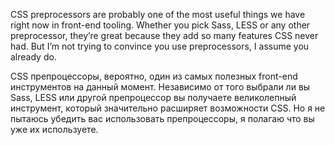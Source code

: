 CSS preprocessors are probably one of the most useful things we have right now 
in front-end tooling. Whether you pick Sass, LESS or any other preprocessor,
they’re great because they add so many features CSS never had. But I’m not
trying to convince you use preprocessors, I assume you already do.

CSS препроцессоры, вероятно, один из самых полезных front-end инструментов на
данный момент. Независимо от того выбрали ли вы Sass, LESS или другой
препроцессор вы получаете великолепный инструмент, который значительно
расширяет возможности CSS. Но я не пытаюсь убедить вас использовать
препроцессоры, я полагаю что вы уже их используете.